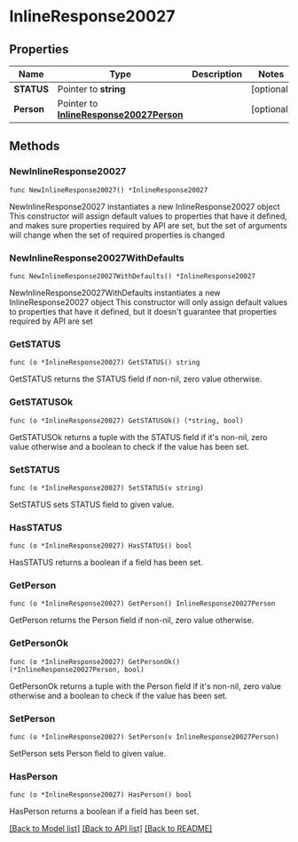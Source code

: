 # InlineResponse20027

## Properties

Name | Type | Description | Notes
------------ | ------------- | ------------- | -------------
**STATUS** | Pointer to **string** |  | [optional] 
**Person** | Pointer to [**InlineResponse20027Person**](InlineResponse20027Person.md) |  | [optional] 

## Methods

### NewInlineResponse20027

`func NewInlineResponse20027() *InlineResponse20027`

NewInlineResponse20027 instantiates a new InlineResponse20027 object
This constructor will assign default values to properties that have it defined,
and makes sure properties required by API are set, but the set of arguments
will change when the set of required properties is changed

### NewInlineResponse20027WithDefaults

`func NewInlineResponse20027WithDefaults() *InlineResponse20027`

NewInlineResponse20027WithDefaults instantiates a new InlineResponse20027 object
This constructor will only assign default values to properties that have it defined,
but it doesn't guarantee that properties required by API are set

### GetSTATUS

`func (o *InlineResponse20027) GetSTATUS() string`

GetSTATUS returns the STATUS field if non-nil, zero value otherwise.

### GetSTATUSOk

`func (o *InlineResponse20027) GetSTATUSOk() (*string, bool)`

GetSTATUSOk returns a tuple with the STATUS field if it's non-nil, zero value otherwise
and a boolean to check if the value has been set.

### SetSTATUS

`func (o *InlineResponse20027) SetSTATUS(v string)`

SetSTATUS sets STATUS field to given value.

### HasSTATUS

`func (o *InlineResponse20027) HasSTATUS() bool`

HasSTATUS returns a boolean if a field has been set.

### GetPerson

`func (o *InlineResponse20027) GetPerson() InlineResponse20027Person`

GetPerson returns the Person field if non-nil, zero value otherwise.

### GetPersonOk

`func (o *InlineResponse20027) GetPersonOk() (*InlineResponse20027Person, bool)`

GetPersonOk returns a tuple with the Person field if it's non-nil, zero value otherwise
and a boolean to check if the value has been set.

### SetPerson

`func (o *InlineResponse20027) SetPerson(v InlineResponse20027Person)`

SetPerson sets Person field to given value.

### HasPerson

`func (o *InlineResponse20027) HasPerson() bool`

HasPerson returns a boolean if a field has been set.


[[Back to Model list]](../README.md#documentation-for-models) [[Back to API list]](../README.md#documentation-for-api-endpoints) [[Back to README]](../README.md)


